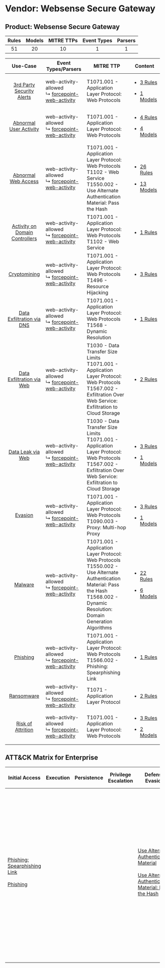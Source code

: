 Vendor: Websense Secure Gateway
===============================
Product: Websense Secure Gateway
--------------------------------
| Rules | Models | MITRE TTPs | Event Types | Parsers |
|:-----:|:------:|:----------:|:-----------:|:-------:|
|  51   |   20   |     10     |      1      |    1    |

|                                         Use-Case                                         | Event Types/Parsers                                                                                         | MITRE TTP                                                                                                                                                                                     | Content                                                                                                                                              |
|:----------------------------------------------------------------------------------------:| ----------------------------------------------------------------------------------------------------------- | --------------------------------------------------------------------------------------------------------------------------------------------------------------------------------------------- | ---------------------------------------------------------------------------------------------------------------------------------------------------- |
|      [3rd Party Security Alerts](../../../UseCases/uc_3rd_party_security_alerts.md)      |  web-activity-allowed<br> ↳ [forcepoint-web-activity](Parsers/parserContent_forcepoint-web-activity.md)<br> | T1071.001 - Application Layer Protocol: Web Protocols<br>                                                                                                                                     | [<ul><li>3 Rules</li></ul><ul><li>1 Models</li></ul>](Rules_Models/r_m_websense_secure_gateway_websense_secure_gateway_3rd_Party_Security_Alerts.md) |
|         [Abnormal User Activity](../../../UseCases/uc_abnormal_user_activity.md)         |  web-activity-allowed<br> ↳ [forcepoint-web-activity](Parsers/parserContent_forcepoint-web-activity.md)<br> | T1071.001 - Application Layer Protocol: Web Protocols<br>                                                                                                                                     | [<ul><li>4 Rules</li></ul><ul><li>4 Models</li></ul>](Rules_Models/r_m_websense_secure_gateway_websense_secure_gateway_Abnormal_User_Activity.md)    |
|            [Abnormal Web Access](../../../UseCases/uc_abnormal_web_access.md)            |  web-activity-allowed<br> ↳ [forcepoint-web-activity](Parsers/parserContent_forcepoint-web-activity.md)<br> | T1071.001 - Application Layer Protocol: Web Protocols<br>T1102 - Web Service<br>T1550.002 - Use Alternate Authentication Material: Pass the Hash<br>                                          | [<ul><li>26 Rules</li></ul><ul><li>13 Models</li></ul>](Rules_Models/r_m_websense_secure_gateway_websense_secure_gateway_Abnormal_Web_Access.md)     |
| [Activity on Domain Controllers](../../../UseCases/uc_activity_on_domain_controllers.md) |  web-activity-allowed<br> ↳ [forcepoint-web-activity](Parsers/parserContent_forcepoint-web-activity.md)<br> | T1071.001 - Application Layer Protocol: Web Protocols<br>T1102 - Web Service<br>                                                                                                              | [<ul><li>1 Rules</li></ul>](Rules_Models/r_m_websense_secure_gateway_websense_secure_gateway_Activity_on_Domain_Controllers.md)                      |
|                   [Cryptomining](../../../UseCases/uc_cryptomining.md)                   |  web-activity-allowed<br> ↳ [forcepoint-web-activity](Parsers/parserContent_forcepoint-web-activity.md)<br> | T1071.001 - Application Layer Protocol: Web Protocols<br>T1496 - Resource Hijacking<br>                                                                                                       | [<ul><li>3 Rules</li></ul>](Rules_Models/r_m_websense_secure_gateway_websense_secure_gateway_Cryptomining.md)                                        |
|      [Data Exfiltration via DNS](../../../UseCases/uc_data_exfiltration_via_dns.md)      |  web-activity-allowed<br> ↳ [forcepoint-web-activity](Parsers/parserContent_forcepoint-web-activity.md)<br> | T1071.001 - Application Layer Protocol: Web Protocols<br>T1568 - Dynamic Resolution<br>                                                                                                       | [<ul><li>1 Rules</li></ul>](Rules_Models/r_m_websense_secure_gateway_websense_secure_gateway_Data_Exfiltration_via_DNS.md)                           |
|      [Data Exfiltration via Web](../../../UseCases/uc_data_exfiltration_via_web.md)      |  web-activity-allowed<br> ↳ [forcepoint-web-activity](Parsers/parserContent_forcepoint-web-activity.md)<br> | T1030 - Data Transfer Size Limits<br>T1071.001 - Application Layer Protocol: Web Protocols<br>T1567.002 - Exfiltration Over Web Service: Exfiltration to Cloud Storage<br>                    | [<ul><li>2 Rules</li></ul>](Rules_Models/r_m_websense_secure_gateway_websense_secure_gateway_Data_Exfiltration_via_Web.md)                           |
|              [Data Leak via Web](../../../UseCases/uc_data_leak_via_web.md)              |  web-activity-allowed<br> ↳ [forcepoint-web-activity](Parsers/parserContent_forcepoint-web-activity.md)<br> | T1030 - Data Transfer Size Limits<br>T1071.001 - Application Layer Protocol: Web Protocols<br>T1567.002 - Exfiltration Over Web Service: Exfiltration to Cloud Storage<br>                    | [<ul><li>3 Rules</li></ul><ul><li>1 Models</li></ul>](Rules_Models/r_m_websense_secure_gateway_websense_secure_gateway_Data_Leak_via_Web.md)         |
|                        [Evasion](../../../UseCases/uc_evasion.md)                        |  web-activity-allowed<br> ↳ [forcepoint-web-activity](Parsers/parserContent_forcepoint-web-activity.md)<br> | T1071.001 - Application Layer Protocol: Web Protocols<br>T1090.003 - Proxy: Multi-hop Proxy<br>                                                                                               | [<ul><li>3 Rules</li></ul><ul><li>1 Models</li></ul>](Rules_Models/r_m_websense_secure_gateway_websense_secure_gateway_Evasion.md)                   |
|                        [Malware](../../../UseCases/uc_malware.md)                        |  web-activity-allowed<br> ↳ [forcepoint-web-activity](Parsers/parserContent_forcepoint-web-activity.md)<br> | T1071.001 - Application Layer Protocol: Web Protocols<br>T1550.002 - Use Alternate Authentication Material: Pass the Hash<br>T1568.002 - Dynamic Resolution: Domain Generation Algorithms<br> | [<ul><li>22 Rules</li></ul><ul><li>6 Models</li></ul>](Rules_Models/r_m_websense_secure_gateway_websense_secure_gateway_Malware.md)                  |
|                       [Phishing](../../../UseCases/uc_phishing.md)                       |  web-activity-allowed<br> ↳ [forcepoint-web-activity](Parsers/parserContent_forcepoint-web-activity.md)<br> | T1071.001 - Application Layer Protocol: Web Protocols<br>T1566.002 - Phishing: Spearphishing Link<br>                                                                                         | [<ul><li>1 Rules</li></ul>](Rules_Models/r_m_websense_secure_gateway_websense_secure_gateway_Phishing.md)                                            |
|                     [Ransomware](../../../UseCases/uc_ransomware.md)                     |  web-activity-allowed<br> ↳ [forcepoint-web-activity](Parsers/parserContent_forcepoint-web-activity.md)<br> | T1071 - Application Layer Protocol<br>                                                                                                                                                        | [<ul><li>2 Rules</li></ul>](Rules_Models/r_m_websense_secure_gateway_websense_secure_gateway_Ransomware.md)                                          |
|              [Risk of Attrition](../../../UseCases/uc_risk_of_attrition.md)              |  web-activity-allowed<br> ↳ [forcepoint-web-activity](Parsers/parserContent_forcepoint-web-activity.md)<br> | T1071.001 - Application Layer Protocol: Web Protocols<br>                                                                                                                                     | [<ul><li>3 Rules</li></ul><ul><li>2 Models</li></ul>](Rules_Models/r_m_websense_secure_gateway_websense_secure_gateway_Risk_of_Attrition.md)         |

ATT&CK Matrix for Enterprise
----------------------------
| Initial Access                                                                                                                                     | Execution | Persistence | Privilege Escalation | Defense Evasion                                                                                                                                                                                         | Credential Access | Discovery | Lateral Movement                                                                           | Collection | Command and Control                                                                                                                                                                                                                                                                                                                                                                                                                                                                                                                                                        | Exfiltration                                                                                                                                                                                                                                                                          | Impact                                                                  |
| -------------------------------------------------------------------------------------------------------------------------------------------------- | --------- | ----------- | -------------------- | ------------------------------------------------------------------------------------------------------------------------------------------------------------------------------------------------------- | ----------------- | --------- | ------------------------------------------------------------------------------------------ | ---------- | -------------------------------------------------------------------------------------------------------------------------------------------------------------------------------------------------------------------------------------------------------------------------------------------------------------------------------------------------------------------------------------------------------------------------------------------------------------------------------------------------------------------------------------------------------------------------- | ------------------------------------------------------------------------------------------------------------------------------------------------------------------------------------------------------------------------------------------------------------------------------------- | ----------------------------------------------------------------------- |
| [Phishing: Spearphishing Link](https://attack.mitre.org/techniques/T1566/002)<br><br>[Phishing](https://attack.mitre.org/techniques/T1566)<br><br> |           |             |                      | [Use Alternate Authentication Material](https://attack.mitre.org/techniques/T1550)<br><br>[Use Alternate Authentication Material: Pass the Hash](https://attack.mitre.org/techniques/T1550/002)<br><br> |                   |           | [Use Alternate Authentication Material](https://attack.mitre.org/techniques/T1550)<br><br> |            | [Web Service](https://attack.mitre.org/techniques/T1102)<br><br>[Application Layer Protocol: Web Protocols](https://attack.mitre.org/techniques/T1071/001)<br><br>[Dynamic Resolution](https://attack.mitre.org/techniques/T1568)<br><br>[Dynamic Resolution: Domain Generation Algorithms](https://attack.mitre.org/techniques/T1568/002)<br><br>[Proxy: Multi-hop Proxy](https://attack.mitre.org/techniques/T1090/003)<br><br>[Application Layer Protocol](https://attack.mitre.org/techniques/T1071)<br><br>[Proxy](https://attack.mitre.org/techniques/T1090)<br><br> | [Data Transfer Size Limits](https://attack.mitre.org/techniques/T1030)<br><br>[Exfiltration Over Web Service: Exfiltration to Cloud Storage](https://attack.mitre.org/techniques/T1567/002)<br><br>[Exfiltration Over Web Service](https://attack.mitre.org/techniques/T1567)<br><br> | [Resource Hijacking](https://attack.mitre.org/techniques/T1496)<br><br> |